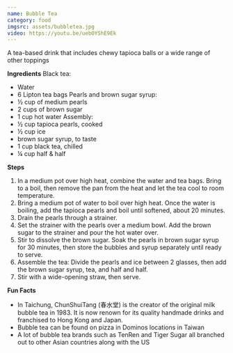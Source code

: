 ```yaml
---
name: Bubble Tea
category: food
imgsrc: assets/bubbletea.jpg
video: https://youtu.be/uebOYShE9Ek
---
```


A tea-based drink that includes chewy tapioca balls or a wide range of other toppings

**Ingredients**
Black tea: 
- Water
- 6 Lipton tea bags
Pearls and brown sugar syrup:
- ½ cup of medium pearls
- 2 cups of brown sugar
- 1 cup hot water
Assembly: 
- ½ cup tapioca pearls, cooked
- ½ cup ice
- brown sugar syrup, to taste
- 1 cup black tea, chilled
- ¼ cup half & half

**Steps**
1. In a medium pot over high heat, combine the water and tea bags. Bring to a boil, then remove the pan from the heat and let the tea cool to room temperature.
2. Bring a medium pot of water to boil over high heat. Once the water is boiling, add the tapioca pearls and boil until softened, about 20 minutes.
3. Drain the pearls through a strainer.
4. Set the strainer with the pearls over a medium bowl. Add the brown sugar to the strainer and pour the hot water over.
5. Stir to dissolve the brown sugar. Soak the pearls in brown sugar syrup for 30 minutes, then store the bubbles and syrup separately until ready to serve.
6. Assemble the tea: Divide the pearls and ice between 2 glasses, then add the brown sugar syrup, tea, and half and half.
7. Stir with a wide-opening straw, then serve.

**Fun Facts**
- In Taichung, ChunShuiTang (春水堂) is the creator of the original milk bubble tea in 1983. It is now renown for its quality handmade drinks and franchised to Hong Kong and Japan.
- Bubble tea can be found on pizza in Dominos locations in Taiwan
- A lot of bubble tea brands such as TenRen and Tiger Sugar all branched out to other Asian countries along with the US
